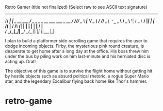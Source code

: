 Retro Gamer (title not finalized)
(Select raw to see ASCII text signature)
   __      _                 ___                          
  /__\ ___| |_ _ __ ___     / _ \__ _ _ __ ___   ___ _ __ 
 / \/// _ \ __| '__/ _ \   / /_\/ _` | '_ ` _ \ / _ \ '__|
/ _  \  __/ |_| | | (_) | / /_\\ (_| | | | | | |  __/ |   
\/ \_/\___|\__|_|  \___/  \____/\__,_|_| |_| |_|\___|_|   
                                                          

I plan to build a platformer side-scrolling game that requires the user to dodge incoming objects. Firby, the mysterious pink round creature, is desperate to get home after a long day at the office. His boss threw him under the bus by piling work on him last-minute and his herniated disc is acting up. Drat! 

The objective of this game is to survive the flight home without getting hit by hostile objects such as absurd political rhetoric, a rogue Super Mario star, and the legendary Excalibur flying back home like Thor's hammer. 
# retro-game
